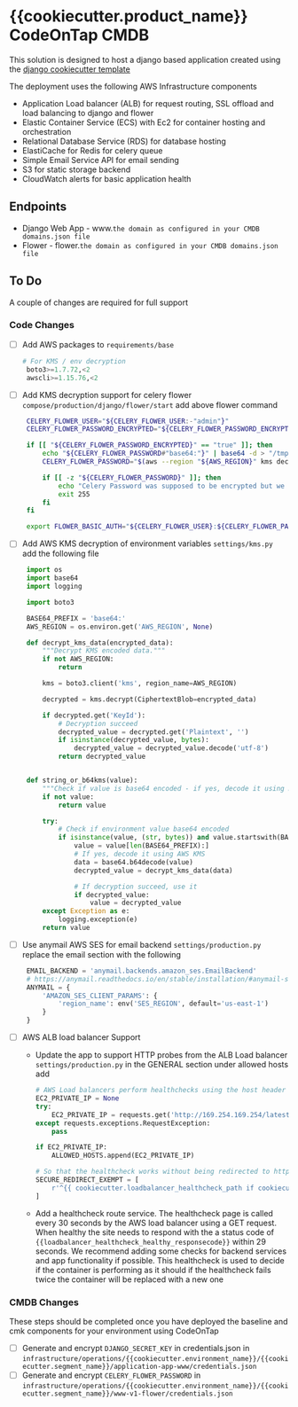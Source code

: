 # {{cookiecutter.product_name}} CodeOnTap CMDB

This solution is designed to host a django based application created using the [django cookiecutter template](https://cookiecutter-django.readthedocs.io/en/latest/index.html)

The deployment uses the following AWS Infrastructure components

- Application Load balancer (ALB) for request routing, SSL offload and load balancing to django and flower
- Elastic Container Service (ECS) with Ec2 for container hosting and orchestration
- Relational Database Service (RDS) for database hosting
- ElastiCache for Redis for celery queue
- Simple Email Service API for email sending
- S3 for static storage backend
- CloudWatch alerts for basic application health

## Endpoints

- Django Web App - www.`the domain as configured in your CMDB domains.json file`
- Flower - flower.`the domain as configured in your CMDB domains.json file`

## To Do

A couple of changes are required for full support

### Code Changes

- [ ] Add AWS packages to `requirements/base`

   ```python
   # For KMS / env decryption
    boto3>=1.7.72,<2
    awscli>=1.15.76,<2
    ```

- [ ] Add KMS decryption support for celery flower
   `compose/production/django/flower/start` add above flower command

   ```bash
    CELERY_FLOWER_USER="${CELERY_FLOWER_USER:-"admin"}"
    CELERY_FLOWER_PASSWORD_ENCRYPTED="${CELERY_FLOWER_PASSWORD_ENCRYPTED:-"false"}"

    if [[ "${CELERY_FLOWER_PASSWORD_ENCRYPTED}" == "true" ]]; then
        echo "${CELERY_FLOWER_PASSWORD#"base64:"}" | base64 -d > "/tmp/cipher.blob"
        CELERY_FLOWER_PASSWORD="$(aws --region "${AWS_REGION}" kms decrypt --ciphertext-blob "fileb:///tmp/cipher.blob" --output text --query Plaintext | base64 -d )"

        if [[ -z "${CELERY_FLOWER_PASSWORD}" ]]; then
            echo "Celery Password was supposed to be encrypted but we couldn't decrypt it"
            exit 255
        fi
    fi

    export FLOWER_BASIC_AUTH="${CELERY_FLOWER_USER}:${CELERY_FLOWER_PASSWORD}"
    ```

- [ ] Add AWS KMS decryption of environment variables
   `settings/kms.py` add the following file

   ```python
    import os
    import base64
    import logging

    import boto3

    BASE64_PREFIX = 'base64:'
    AWS_REGION = os.environ.get('AWS_REGION', None)

    def decrypt_kms_data(encrypted_data):
        """Decrypt KMS encoded data."""
        if not AWS_REGION:
            return

        kms = boto3.client('kms', region_name=AWS_REGION)

        decrypted = kms.decrypt(CiphertextBlob=encrypted_data)

        if decrypted.get('KeyId'):
            # Decryption succeed
            decrypted_value = decrypted.get('Plaintext', '')
            if isinstance(decrypted_value, bytes):
                decrypted_value = decrypted_value.decode('utf-8')
            return decrypted_value


    def string_or_b64kms(value):
        """Check if value is base64 encoded - if yes, decode it using KMS."""
        if not value:
            return value

        try:
            # Check if environment value base64 encoded
            if isinstance(value, (str, bytes)) and value.startswith(BASE64_PREFIX):
                value = value[len(BASE64_PREFIX):]
                # If yes, decode it using AWS KMS
                data = base64.b64decode(value)
                decrypted_value = decrypt_kms_data(data)

                # If decryption succeed, use it
                if decrypted_value:
                    value = decrypted_value
        except Exception as e:
            logging.exception(e)
        return value
    ```

- [ ] Use anymail AWS SES for email backend
   `settings/production.py` replace the email section with the following

   ```python
    EMAIL_BACKEND = 'anymail.backends.amazon_ses.EmailBackend'
    # https://anymail.readthedocs.io/en/stable/installation/#anymail-settings-reference
    ANYMAIL = {
        'AMAZON_SES_CLIENT_PARAMS': {
            'region_name': env('SES_REGION', default='us-east-1')
        }
    }
    ```

- [ ] AWS ALB load balancer Support
  - Update the app to support HTTP probes from the ALB Load balancer
    `settings/production.py` in the GENERAL section under allowed hosts add

    ```python
    # AWS Load balancers perform healthchecks using the host header set to the instance IP
    EC2_PRIVATE_IP = None
    try:
        EC2_PRIVATE_IP = requests.get('http://169.254.169.254/latest/meta-data/local-ipv4', timeout=0.01).text
    except requests.exceptions.RequestException:
        pass

    if EC2_PRIVATE_IP:
        ALLOWED_HOSTS.append(EC2_PRIVATE_IP)

    # So that the healthcheck works without being redirected to https
    SECURE_REDIRECT_EXEMPT = [
        r'^{{ cookiecutter.loadbalancer_healthcheck_path if cookiecutter.loadbalancer_healthcheck_path | first != "/" else cookiecutter.loadbalancer_healthcheck_path|replace("/", "", 1) }}'
    ]
    ```

  - Add a healthcheck route service.
    The healthcheck page is called every 30 seconds by the AWS load balancer using a GET request. When healthy the site needs to respond with the a status code of `{{loadbalancer_healthcheck_healthy_responsecode}}` within 29 seconds. We recommend adding some checks for backend services and app functionality if possible. This healthcheck is used to decide if the container is performing as it should if the healthcheck fails twice the container will be replaced with a new one

### CMDB Changes

These steps should be completed once you have deployed the baseline and cmk components for your environment using CodeOnTap

- [ ] Generate and encrypt `DJANGO_SECRET_KEY` in credentials.json in `infrastructure/operations/{{cookiecutter.environment_name}}/{{cookiecutter.segment_name}}/application-app-www/credentials.json`
- [ ] Generate and encrypt `CELERY_FLOWER_PASSWORD` in `infrastructure/operations/{{cookiecutter.environment_name}}/{{cookiecutter.segment_name}}/www-v1-flower/credentials.json`